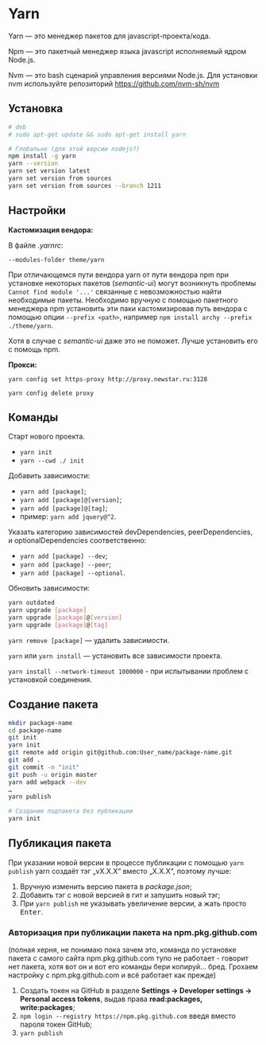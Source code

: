 # Yarn

Yarn — это менеджер пакетов для javascript-проекта/кода.

Npm — это пакетный менеджер языка javascript исполняемый ядром Node.js.

Nvm — это bash сценарий управления версиями Node.js. Для установки nvm
используйте репозиторий https://github.com/nvm-sh/nvm

## Установка

```bash
# deb
# sudo apt-get update && sudo apt-get install yarn

# Глобально (для этой версии nodejs?)
npm install -g yarn
yarn --version
yarn set version latest
yarn set version from sources
yarn set version from sources --branch 1211
```


## Настройки

__Кастомизация вендора:__

В файле _.yarnrc_:

```
--modules-folder theme/yarn
```

При отличающемся пути вендора yarn от пути вендора npm при установке некоторых пакетов (_semantic-ui_) могут возникнуть проблемы `Cannot find module '...'` связанные с невозможностью найти необходимые пакеты. Необходимо вручную с помощью пакетного менеджера npm установить эти паки кастомизировав путь вендора с помощью опции `--prefix <path>`, например `npm install archy --prefix ./theme/yarn`.

Хотя в случае с _semantic-ui_ даже это не поможет. Лучше установить его с помощь npm.

__Прокси:__

`yarn config set https-proxy http://proxy.newstar.ru:3128`

`yarn config delete proxy`

## Команды

Старт нового проекта.

* `yarn init`
* `yarn --cwd ./ init`

Добавить зависимости:

* `yarn add [package]`;
* `yarn add [package]@[version]`;
* `yarn add [package]@[tag]`;
* пример: `yarn add jquery@^2`.

Указать категорию зависимостей devDependencies, peerDependencies, и optionalDependencies соответственно:

* `yarn add [package] --dev`;
* `yarn add [package] --peer`;
* `yarn add [package] --optional`.

Обновить зависимости:

```sh
yarn outdated
yarn upgrade [package]
yarn upgrade [package]@[version]
yarn upgrade [package]@[tag]
```

`yarn remove [package]` — удалить зависимости.

`yarn` или `yarn install` — установить все зависимости проекта.

`yarn install --network-timeout 1000000` - при испытывании проблем с установкой соединения.

## Создание пакета

```sh
mkdir package-name
cd package-name
git init
yarn init
git remote add origin git@github.com:User_name/package-name.git
git add .
git commit -m "init"
git push -u origin master
yarn add webpack --dev
…
yarn publish

# Создание подпакета без публикации
yarn init
```

## Публикация пакета

При указании новой версии в процессе публикации с помощью `yarn publish` yarn создаёт тэг „vX.X.X“ вместо „X.X.X“, поэтому лучше:

1.   Вручную изменить версию пакета в _package.json_;
2.   Добавить тэг с новой версией в гит и запушить новый тэг;
3.   При `yarn publish` не указывать увеличение версии, а жать просто <kbd>Enter</kbd>.

### Авторизация при публикации пакета на npm.pkg.github.com

(полная херня, не понимаю пока зачем это, команда по установке пакета с самого
сайта npm.pkg.github.com тупо не работает - говорит нет пакета, хотя вот он и
вот его команды бери копируй... бред. Грохаем настройку с npm.pkg.github.com и
всё работает как прежде)

1.   Создать токен на GitHub в разделе __Settings -> Developer settings ->
     Personal access tokens__, выдав права __read:packages, write:packages__;
2.   `npm login --registry https://npm.pkg.github.com` введя вместо пароля токен GitHub;
3.   `yarn publish`
